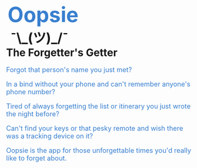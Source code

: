 #  <div style="font-size: 56px; color: #387FCF; margin-left: 4px"> Oopsie </div><div style=" font-size: 36px; margin-left: 12px">¯\\\_(ツ)_/¯</div><div>The Forgetter's Getter</div>

<p style="color: #387FCF; font-size: 18px">Forgot that person's name you just met? </p>
<p style="color: #387FCF; font-size: 18px">In a bind without your phone and can't remember anyone's phone number?</p>
<p style="color: #387FCF; font-size: 18px">Tired of always forgetting the list or itinerary you just wrote the night before?</p>
<p style="color: #387FCF; font-size: 18px">Can't find your keys or that pesky remote and wish there was a tracking device on it?</p>
<p style="color: #387FCF; font-size: 18px">Oopsie is the app for those unforgettable times you'd really like to forget about.</p>
